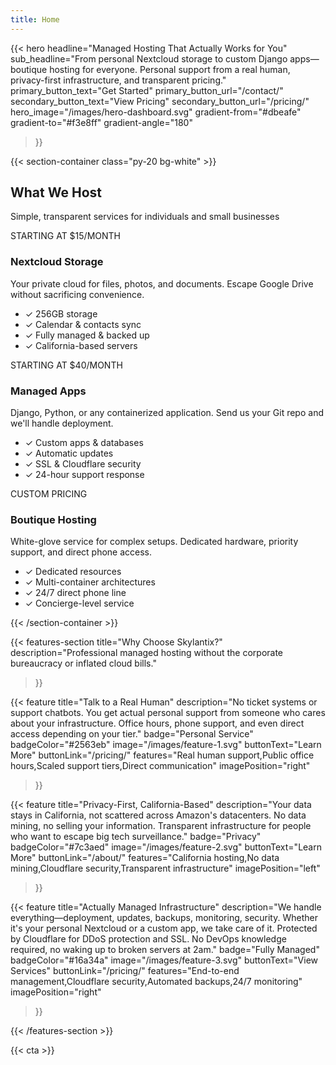 ```yaml
---
title: Home
---
```


{{< hero
    headline="Managed Hosting That Actually Works for You"
    sub_headline="From personal Nextcloud storage to custom Django apps—boutique hosting for everyone. Personal support from a real human, privacy-first infrastructure, and transparent pricing."
    primary_button_text="Get Started"
    primary_button_url="/contact/"
    secondary_button_text="View Pricing"
    secondary_button_url="/pricing/"
    hero_image="/images/hero-dashboard.svg"
    gradient-from="#dbeafe"
    gradient-to="#f3e8ff"
    gradient-angle="180"
>}}

{{< section-container class="py-20 bg-white" >}}
<div class="max-w-6xl mx-auto">
    <h2 class="text-3xl font-bold text-center mb-4">What We Host</h2>
    <p class="text-xl text-gray-600 text-center mb-12">Simple, transparent services for individuals and small businesses</p>
    <div class="grid grid-cols-1 md:grid-cols-3 gap-8">
        <div class="bg-gradient-to-br from-blue-50 to-blue-100 p-8 rounded-lg shadow-sm hover:shadow-md transition-shadow">
            <div class="text-blue-600 font-bold text-sm mb-2">STARTING AT $15/MONTH</div>
            <h3 class="text-2xl font-bold mb-3">Nextcloud Storage</h3>
            <p class="text-gray-600 mb-4">Your private cloud for files, photos, and documents. Escape Google Drive without sacrificing convenience.</p>
            <ul class="text-sm text-gray-600 space-y-2">
                <li>✓ 256GB storage</li>
                <li>✓ Calendar & contacts sync</li>
                <li>✓ Fully managed & backed up</li>
                <li>✓ California-based servers</li>
            </ul>
        </div>
        <div class="bg-gradient-to-br from-purple-50 to-purple-100 p-8 rounded-lg shadow-sm hover:shadow-md transition-shadow">
            <div class="text-purple-600 font-bold text-sm mb-2">STARTING AT $40/MONTH</div>
            <h3 class="text-2xl font-bold mb-3">Managed Apps</h3>
            <p class="text-gray-600 mb-4">Django, Python, or any containerized application. Send us your Git repo and we'll handle deployment.</p>
            <ul class="text-sm text-gray-600 space-y-2">
                <li>✓ Custom apps & databases</li>
                <li>✓ Automatic updates</li>
                <li>✓ SSL & Cloudflare security</li>
                <li>✓ 24-hour support response</li>
            </ul>
        </div>
        <div class="bg-gradient-to-br from-green-50 to-green-100 p-8 rounded-lg shadow-sm hover:shadow-md transition-shadow">
            <div class="text-green-600 font-bold text-sm mb-2">CUSTOM PRICING</div>
            <h3 class="text-2xl font-bold mb-3">Boutique Hosting</h3>
            <p class="text-gray-600 mb-4">White-glove service for complex setups. Dedicated hardware, priority support, and direct phone access.</p>
            <ul class="text-sm text-gray-600 space-y-2">
                <li>✓ Dedicated resources</li>
                <li>✓ Multi-container architectures</li>
                <li>✓ 24/7 direct phone line</li>
                <li>✓ Concierge-level service</li>
            </ul>
        </div>
    </div>
</div>
{{< /section-container >}}

{{< features-section
    title="Why Choose Skylantix?"
    description="Professional managed hosting without the corporate bureaucracy or inflated cloud bills."
>}}

{{< feature
    title="Talk to a Real Human"
    description="No ticket systems or support chatbots. You get actual personal support from someone who cares about your infrastructure. Office hours, phone support, and even direct access depending on your tier."
    badge="Personal Service"
    badgeColor="#2563eb"
    image="/images/feature-1.svg"
    buttonText="Learn More"
    buttonLink="/pricing/"
    features="Real human support,Public office hours,Scaled support tiers,Direct communication"
    imagePosition="right"
>}}

{{< feature
    title="Privacy-First, California-Based"
    description="Your data stays in California, not scattered across Amazon's datacenters. No data mining, no selling your information. Transparent infrastructure for people who want to escape big tech surveillance."
    badge="Privacy"
    badgeColor="#7c3aed"
    image="/images/feature-2.svg"
    buttonText="Learn More"
    buttonLink="/about/"
    features="California hosting,No data mining,Cloudflare security,Transparent infrastructure"
    imagePosition="left"
>}}

{{< feature
    title="Actually Managed Infrastructure"
    description="We handle everything—deployment, updates, backups, monitoring, security. Whether it's your personal Nextcloud or a custom app, we take care of it. Protected by Cloudflare for DDoS protection and SSL. No DevOps knowledge required, no waking up to broken servers at 2am."
    badge="Fully Managed"
    badgeColor="#16a34a"
    image="/images/feature-3.svg"
    buttonText="View Services"
    buttonLink="/pricing/"
    features="End-to-end management,Cloudflare security,Automated backups,24/7 monitoring"
    imagePosition="right"
>}}

{{< /features-section >}}

{{< cta >}}
